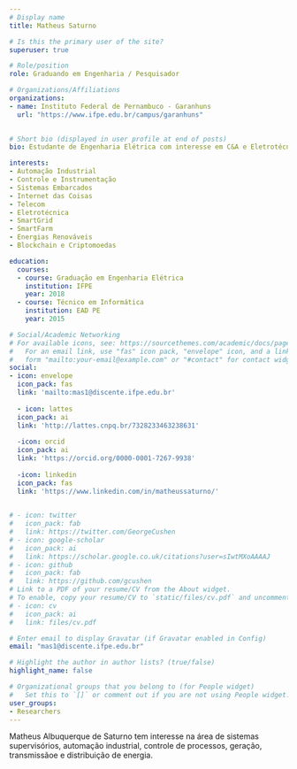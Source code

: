 ```yaml
---
# Display name
title: Matheus Saturno

# Is this the primary user of the site?
superuser: true

# Role/position
role: Graduando em Engenharia / Pesquisador

# Organizations/Affiliations
organizations:
- name: Instituto Federal de Pernambuco - Garanhuns
  url: "https://www.ifpe.edu.br/campus/garanhuns"
  

# Short bio (displayed in user profile at end of posts)
bio: Estudante de Engenharia Elétrica com interesse em C&A e Eletrotécnica. 

interests:
- Automação Industrial
- Controle e Instrumentação
- Sistemas Embarcados
- Internet das Coisas
- Telecom
- Eletrotécnica
- SmartGrid
- SmartFarm
- Energias Renováveis
- Blockchain e Criptomoedas

education:
  courses:
  - course: Graduação em Engenharia Elétrica
    institution: IFPE
    year: 2018
  - course: Técnico em Informática
    institution: EAD PE
    year: 2015

# Social/Academic Networking
# For available icons, see: https://sourcethemes.com/academic/docs/page-builder/#icons
#   For an email link, use "fas" icon pack, "envelope" icon, and a link in the
#   form "mailto:your-email@example.com" or "#contact" for contact widget.
social:
- icon: envelope
  icon_pack: fas
  link: 'mailto:mas1@discente.ifpe.edu.br'
  
  - icon: lattes
  icon_pack: ai
  link: 'http://lattes.cnpq.br/7328233463238631'
  
  -icon: orcid
  icon_pack: ai
  link: 'https://orcid.org/0000-0001-7267-9938'
  
  -icon: linkedin
  icon_pack: fas
  link: 'https://www.linkedin.com/in/matheussaturno/'
  

# - icon: twitter
#   icon_pack: fab
#   link: https://twitter.com/GeorgeCushen
# - icon: google-scholar
#   icon_pack: ai
#   link: https://scholar.google.co.uk/citations?user=sIwtMXoAAAAJ
# - icon: github
#   icon_pack: fab
#   link: https://github.com/gcushen
# Link to a PDF of your resume/CV from the About widget.
# To enable, copy your resume/CV to `static/files/cv.pdf` and uncomment the lines below.
# - icon: cv
#   icon_pack: ai
#   link: files/cv.pdf

# Enter email to display Gravatar (if Gravatar enabled in Config)
email: "mas1@discente.ifpe.edu.br"

# Highlight the author in author lists? (true/false)
highlight_name: false

# Organizational groups that you belong to (for People widget)
#   Set this to `[]` or comment out if you are not using People widget.
user_groups:
- Researchers
---
```


Matheus Albuquerque de Saturno tem interesse na área de sistemas supervisórios, automação industrial, controle de processos, geração, transmissãoe e distribuição de energia. 

